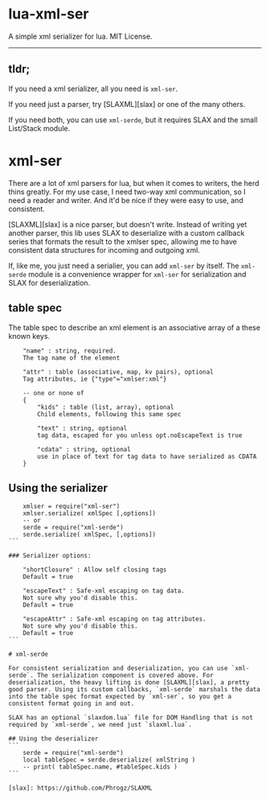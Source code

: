 # lua-xml-ser

A simple xml serializer for lua. MIT License.

---

## tldr;

If you need a xml serializer, all you need is `xml-ser`.

If you need just a parser, try [SLAXML][slax] or one of the many others.

If you need both, you can use `xml-serde`, but it requires SLAX and the small List/Stack module.

# xml-ser

There are a lot of xml parsers for lua, but when it comes to writers, the herd thins greatly. For my use case, I need two-way xml communication, so I need a reader and writer. And it'd be nice if they were easy to use, and consistent.

[SLAXML][slax] is a nice parser, but doesn't write. Instead of writing yet another parser, this lib uses SLAX to deserialize with a custom callback series that formats the result to the xmlser spec, allowing me to have consistent data structures for incoming and outgoing xml.

If, like me, you just need a serialier, you can add `xml-ser` by itself. The `xml-serde` module is a convenience wrapper for `xml-ser` for serialization and SLAX for deserialization.

## table spec

The table spec to describe an xml element is an associative array of a these known keys.

```
	"name" : string, required.
	The tag name of the element

	"attr" : table (associative, map, kv pairs), optional
	Tag attributes, ie {"type"="xmlser:xml"}

    -- one or none of
    {
        "kids" : table (list, array), optional
        Child elements, following this same spec
        
        "text" : string, optional
        tag data, escaped for you unless opt.noEscapeText is true
        
        "cdata" : string, optional
        use in place of text for tag data to have serialized as CDATA
    }
```

## Using the serializer
````
    xmlser = require("xml-ser")
	xmlser.serialize( xmlSpec [,options])
	-- or
	serde = require("xml-serde")
	serde.serialize( xmlSpec, [,options])
```

### Serializer options:

	"shortClosure" : Allow self closing tags
	Default = true

	"escapeText" : Safe-xml escaping on tag data.
	Not sure why you'd disable this.
	Default = true

	"escapeAttr" : Safe-xml escaping on tag attributes.
	Not sure why you'd disable this.
	Default = true
```

# xml-serde

For consistent serialization and deserialization, you can use `xml-serde`. The serialization component is covered above. For deserialization, the heavy lifting is done [SLAXML][slax], a pretty good parser. Using its custom callbacks, `xml-serde` marshals the data into the table spec format expected by `xml-ser`, so you get a consistent format going in and out.

SLAX has an optional `slaxdom.lua` file for DOM Handling that is not required by `xml-serde`, we need just `slaxml.lua`.

## Using the deserializer
```
    serde = require("xml-serde")
    local tableSpec = serde.deserialize( xmlString )
    -- print( tableSpec.name, #tableSpec.kids )
```

[slax]: https://github.com/Phrogz/SLAXML